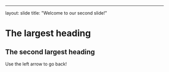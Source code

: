 
---
layout: slide
title: "Welcome to our second slide!"
# The largest heading
## The second largest heading
Use the left arrow to go back!
